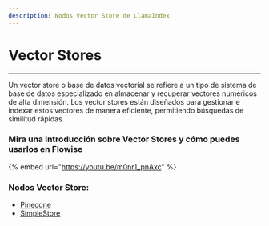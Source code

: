 ```yaml
---
description: Nodos Vector Store de LlamaIndex
---
```


# Vector Stores

***

Un vector store o base de datos vectorial se refiere a un tipo de sistema de base de datos especializado en almacenar y recuperar vectores numéricos de alta dimensión. Los vector stores están diseñados para gestionar e indexar estos vectores de manera eficiente, permitiendo búsquedas de similitud rápidas.

### Mira una introducción sobre Vector Stores y cómo puedes usarlos en Flowise

{% embed url="https://youtu.be/m0nr1_pnAxc" %}

### Nodos Vector Store:

* [Pinecone](pinecone.md)
* [SimpleStore](queryengine-tool.md)

